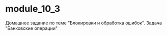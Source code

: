 # module_10_3
Домашнее задание по теме "Блокировки и обработка ошибок". Задача "Банковские операции"
